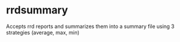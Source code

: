 rrdsummary
==========

Accepts rrd reports and summarizes them into a summary file using 3 strategies (average, max, min)
